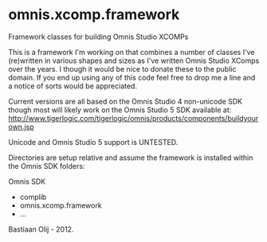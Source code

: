 omnis.xcomp.framework
=====================

Framework classes for building Omnis Studio XCOMPs

This is a framework I'm working on that combines a number of classes I've (re)written in various shapes and sizes as I've written Omnis Studio XComps over the years. I though it would be nice to donate these to the public domain. If you end up using any of this code feel free to drop me a line and a notice of sorts would be appreciated.

Current versions are all based on the Omnis Studio 4 non-unicode SDK though most will likely work on the Omnis Studio 5 SDK available at:
http://www.tigerlogic.com/tigerlogic/omnis/products/components/buildyourown.jsp

Unicode and Omnis Studio 5 support is UNTESTED.

Directories are setup relative and assume the framework is installed within the Omnis SDK folders:

Omnis SDK
 - complib
 - omnis.xcomp.framework
 - ...

Bastiaan Olij - 2012.
